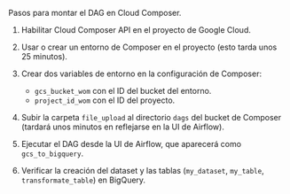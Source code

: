 Pasos para montar el DAG en Cloud Composer.

1. Habilitar Cloud Composer API en el proyecto de Google Cloud.

2. Usar o crear un entorno de Composer en el proyecto (esto tarda unos 25 minutos).

3. Crear dos variables de entorno en la configuración de Composer:
   - `gcs_bucket_wom` con el ID del bucket del entorno.
   - `project_id_wom` con el ID del proyecto.
   
4. Subir la carpeta `file_upload` al directorio `dags` del bucket de Composer (tardará unos minutos en reflejarse en la UI de Airflow).

5. Ejecutar el DAG desde la UI de Airflow, que aparecerá como `gcs_to_bigquery`.

6. Verificar la creación del dataset y las tablas (`my_dataset`, `my_table`, `transformate_table`) en BigQuery.
